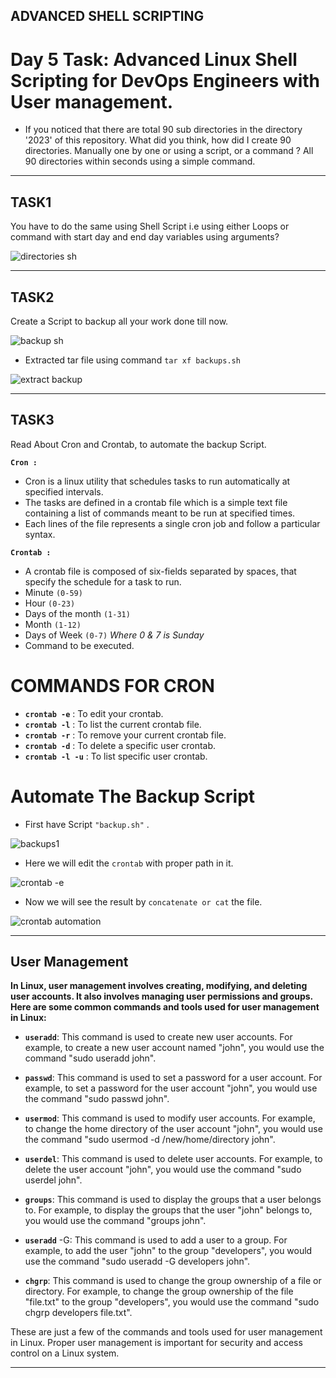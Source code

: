 ## ADVANCED SHELL SCRIPTING
# Day 5 Task: Advanced Linux Shell Scripting for DevOps Engineers with User management.


- If you noticed that there are total 90 sub directories in the directory '2023' of this repository. What did you think, how did I create 90 directories. Manually one by one or using a script, or a command ?
All 90 directories within seconds using a simple command.

---
## TASK1
You have to do the same using Shell Script i.e using either Loops or command with start day and end day variables using arguments?

![directories sh](https://user-images.githubusercontent.com/76991475/224128724-8c0f2ce6-e07c-4578-b481-7026064c55a9.png)

---

## TASK2
Create a Script to backup all your work done till now.

![backup sh](https://user-images.githubusercontent.com/76991475/224129873-cf26584b-7922-4a28-bba0-e7434feabefd.png)

- Extracted tar file using command `tar xf backups.sh`

![extract backup](https://user-images.githubusercontent.com/76991475/224134030-a88c2296-9586-4cb0-b496-671334972278.png)

---
## TASK3
Read About Cron and Crontab, to automate the backup Script.

**`Cron :`**
- Cron is a linux utility that  schedules tasks to run automatically at specified intervals.
- The tasks are defined in a crontab file which is a simple text file containing a list of commands meant to be run at specified times.
- Each lines of the file represents a single cron job and follow a particular syntax.

**`Crontab :`**
- A crontab file is composed of six-fields separated by spaces, that specify the schedule for a task to run.
- Minute `(0-59)`
- Hour   `(0-23)`
- Days of the month `(1-31)`
- Month `(1-12)`
- Days of Week `(0-7)` _Where 0 & 7 is Sunday_
- Command to be executed.

# COMMANDS FOR CRON

- **`crontab -e`** : To edit your crontab.
- **`crontab -l`** : To list the current crontab file.
- **`crontab -r`** : To remove your current crontab file.
- **`crontab -d`** : To delete a specific user crontab.
- **`crontab -l -u`** : To list specific user crontab.

# Automate The Backup Script

- First have Script `"backup.sh"` .

![backups1](https://user-images.githubusercontent.com/76991475/224155537-eafa08c3-f4c4-4a21-9e0f-af34777eed7f.png)

- Here we will edit the `crontab` with proper path in it.

![crontab -e](https://user-images.githubusercontent.com/76991475/224155557-6d7e4bfe-d712-45b7-9ce2-638ade9fd602.png)

- Now we will see the result by `concatenate or cat` the file.

![crontab automation](https://user-images.githubusercontent.com/76991475/224155574-adac102c-ec05-41ad-b51d-afc527223ff1.png)


---
## User Management

**In Linux, user management involves creating, modifying, and deleting user accounts. It also involves managing user permissions and groups. Here are some common commands and tools used for user management in Linux:**

- **`useradd`**: This command is used to create new user accounts. For example, to create a new user account named "john", you would use the command "sudo useradd john".

- **`passwd`**: This command is used to set a password for a user account. For example, to set a password for the user account "john", you would use the command "sudo passwd john".

- **`usermod`**: This command is used to modify user accounts. For example, to change the home directory of the user account "john", you would use the command "sudo usermod -d /new/home/directory john".

- **`userdel`**: This command is used to delete user accounts. For example, to delete the user account "john", you would use the command "sudo userdel john".

- **`groups`**: This command is used to display the groups that a user belongs to. For example, to display the groups that the user "john" belongs to, you would use the command "groups john".

- **`useradd`** -G: This command is used to add a user to a group. For example, to add the user "john" to the group "developers", you would use the command "sudo useradd -G developers john".

- **`chgrp`**: This command is used to change the group ownership of a file or directory. For example, to change the group ownership of the file "file.txt" to the group "developers", you would use the command "sudo chgrp developers file.txt".

These are just a few of the commands and tools used for user management in Linux. Proper user management is important for security and access control on a Linux system.

---